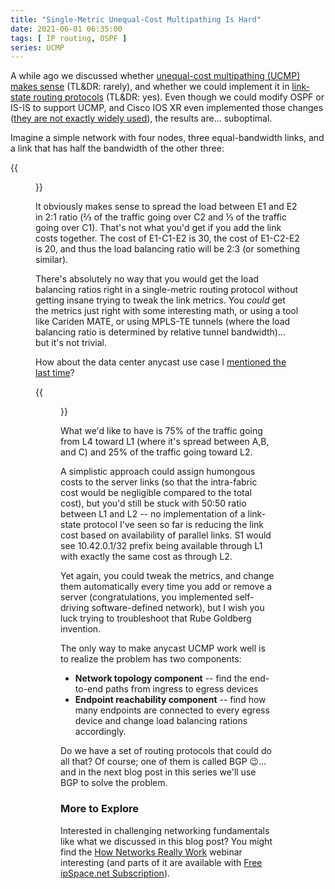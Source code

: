 ```yaml
---
title: "Single-Metric Unequal-Cost Multipathing Is Hard"
date: 2021-06-01 06:35:00
tags: [ IP routing, OSPF ]
series: UCMP
---
```

A while ago we discussed whether [unequal-cost multipathing (UCMP) makes sense](/2021/02/does-ucmp-make-sense.html) (TL&DR: rarely), and whether we could implement it in [link-state routing protocols](/2021/03/ucmp-link-state-protocols.html) (TL&DR: yes). Even though we could modify OSPF or IS-IS to support UCMP, and Cisco IOS XR even implemented those changes ([they are not exactly widely used](https://blog.ipspace.net/2021/03/ucmp-link-state-protocols.html#496)), the results are... suboptimal.

Imagine a simple network with four nodes, three equal-bandwidth links, and a link that has half the bandwidth of the other three:

{{<figure src="/2021/06/UCMP-Square.png">}}
<!--more-->
It obviously makes sense to spread the load between E1 and E2 in 2:1 ratio (⅔ of the traffic going over C2 and ⅓ of the traffic going over C1). That's not what you'd get if you add the link costs together. The cost of E1-C1-E2 is 30, the cost of E1-C2-E2 is 20, and thus the load balancing ratio will be 2:3 (or something similar).

There's absolutely no way that you would get the load balancing ratios right in a single-metric routing protocol without getting insane trying to tweak the link metrics. You _could_ get the metrics just right with some interesting math, or using a tool like Cariden MATE, or using MPLS-TE tunnels (where the load balancing ratio is determined by relative tunnel bandwidth)... but it's not trivial.

How about the data center anycast use case I [mentioned the last time](/2021/06/tcp-anycast-hard.html)?

{{<figure src="/2021/06/Anycast-TCP.png">}}

What we'd like to have is 75% of the traffic going from L4 toward L1 (where it's spread between A,B, and C) and 25% of the traffic going toward L2. 

A simplistic approach could assign humongous costs to the server links (so that the intra-fabric cost would be negligible compared to the total cost), but you'd still be stuck with 50:50 ratio between L1 and L2 -- no implementation of a link-state protocol I've seen so far is reducing the link cost based on availability of parallel links. S1 would see 10.42.0.1/32 prefix being available through L1 with exactly the same cost as through L2.

Yet again, you could tweak the metrics, and change them automatically every time you add or remove a server (congratulations, you implemented self-driving software-defined network), but I wish you luck trying to troubleshoot that Rube Goldberg invention.

The only way to make anycast UCMP work well is to realize the problem has two components:

* **Network topology component** -- find the end-to-end paths from ingress to egress devices
* **Endpoint reachability component** -- find how many endpoints are connected to every egress device and change load balancing rations accordingly.

Do we have a set of routing protocols that could do all that? Of course; one of them is called BGP 😉... and in the next blog post in this series we'll use BGP to solve the problem.

### More to Explore

Interested in challenging networking fundamentals like what we discussed in this blog post? You might find the [How Networks Really Work](https://www.ipspace.net/How_Networks_Really_Work) webinar interesting (and parts of it are available with [Free ipSpace.net Subscription](https://www.ipspace.net/Subscription/Free)).
